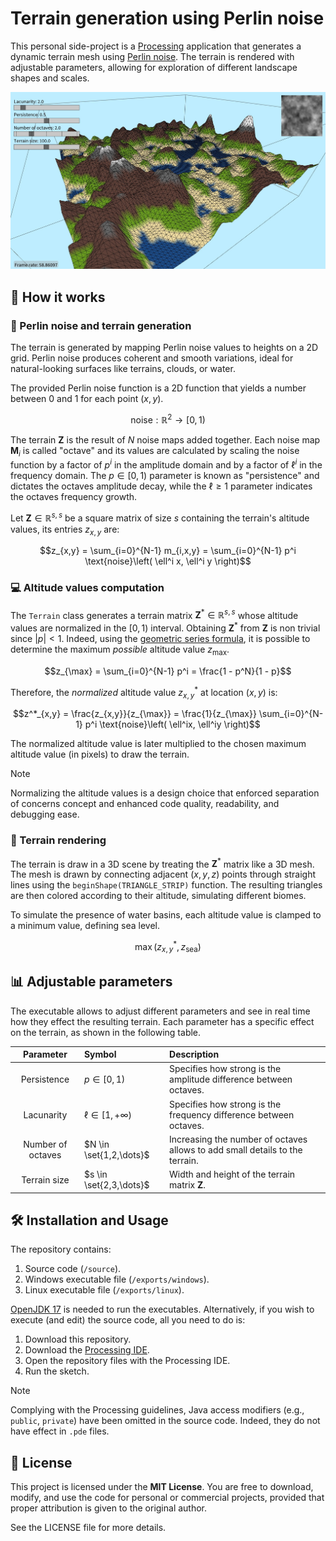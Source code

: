 # Terrain generation using Perlin noise

This personal side-project is a [Processing](https://processing.org/) application that generates a dynamic terrain mesh using [Perlin noise](https://en.wikipedia.org/wiki/Perlin_noise). The terrain is rendered with adjustable parameters, allowing for exploration of different landscape shapes and scales.

![Application sample.](./screenshot.jpg)

## 🔬 How it works

### 📖 Perlin noise and terrain generation

The terrain is generated by mapping Perlin noise values to heights on a 2D grid. Perlin noise produces coherent and smooth variations, ideal for natural-looking surfaces like terrains, clouds, or water.

The provided Perlin noise function is a 2D function that yields a number between $0$ and $1$ for each point $(x,y)$.

```math
\text{noise}: \mathbb R^2 \rightarrow [0, 1)
```

The terrain $\mathbf Z$ is the result of $N$ noise maps added together. Each noise map $\mathbf M_i$ is called "octave" and its values are calculated by scaling the noise function by a factor of $p^i$ in the amplitude domain and by a factor of $\ell^i$ in the frequency domain. The $p \in [0,1)$ parameter is known as "persistence" and dictates the octaves amplitude decay, while the $\ell \geq 1$ parameter indicates the octaves frequency growth.

Let $\mathbf Z \in \mathbb R^{s,s}$ be a square matrix of size $s$ containing the terrain's altitude values, its entries $z_{x,y}$ are:

```math
z_{x,y} = \sum_{i=0}^{N-1} m_{i,x,y} = \sum_{i=0}^{N-1} p^i \text{noise}\left( \ell^i x, \ell^i y \right)
```

### 💻 Altitude values computation
The `Terrain` class generates a terrain matrix $\mathbf Z^* \in \mathbb R^{s,s}$ whose altitude values are normalized in the $[0, 1)$ interval. Obtaining $\mathbf Z^*$ from $\mathbf Z$ is non trivial since $|p| < 1$. Indeed, using the [geometric series formula](https://en.wikipedia.org/wiki/Geometric_series), it is possible to determine the maximum _possible_ altitude value $z_{\max}$.

```math
z_{\max} = \sum_{i=0}^{N-1} p^i = \frac{1 - p^N}{1 - p}
```

Therefore, the _normalized_ altitude value $z^*_{x,y}$ at location $(x,y)$ is:

```math
z^*_{x,y} = \frac{z_{x,y}}{z_{\max}} = \frac{1}{z_{\max}} \sum_{i=0}^{N-1} p^i \text{noise}\left( \ell^ix, \ell^iy \right)
```

The normalized altitude value is later multiplied to the chosen maximum altitude value (in pixels) to draw the terrain. 

> [!NOTE]
> Normalizing the altitude values is a design choice that enforced separation of concerns concept and enhanced code quality, readability, and debugging ease.

### 🎨 Terrain rendering
The terrain is draw in a 3D scene by treating the $\mathbf Z^*$ matrix like a 3D mesh. The mesh is drawn by connecting adjacent $(x,y,z)$ points through straight lines using the `beginShape(TRIANGLE_STRIP)` function. The resulting triangles are then colored according to their altitude, simulating different biomes.

To simulate the presence of water basins, each altitude value is clamped to a minimum value, defining sea level.

```math
\max\left( z^*_{x,y}, z_\text{sea} \right)
```

## 📊 Adjustable parameters

The executable allows to adjust different parameters and see in real time how they effect the resulting terrain. Each parameter has a specific effect on the terrain, as shown in the following table.

| Parameter | Symbol | Description |
|:---:|:---|:---|
| Persistence | $p \in [0,1)$ | Specifies how strong is the amplitude difference between octaves. |
| Lacunarity | $\ell \in [1, +\infty)$ | Specifies how strong is the frequency difference between octaves. |
| Number of octaves | $N \in \set{1,2,\dots}$ | Increasing the number of octaves allows to add small details to the terrain. |
| Terrain size | $s \in \set{2,3,\dots}$ | Width and height of the terrain matrix $\mathbf Z$. |

## 🛠 Installation and Usage
The repository contains:

1. Source code (`/source`).
1. Windows executable file (`/exports/windows`).
1. Linux executable file (`/exports/linux`).

[OpenJDK 17](https://adoptium.net/) is needed to run the executables. Alternatively, if you wish to execute (and edit) the source code, all you need to do is:

1. Download this repository.
1. Download the [Processing IDE](https://processing.org/download).
1. Open the repository files with the Processing IDE.
1. Run the sketch.

> [!NOTE]
> Complying with the Processing guidelines, Java access modifiers (e.g., `public`, `private`) have been omitted in the source code. Indeed, they do not have effect in `.pde` files.

## 📄 License

This project is licensed under the __MIT License__. You are free to download, modify, and use the code for personal or commercial projects, provided that proper attribution is given to the original author.

See the LICENSE file for more details.